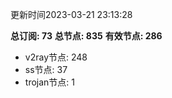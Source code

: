更新时间2023-03-21 23:13:28

**总订阅: 73**
**总节点: 835**
**有效节点: 286**
- v2ray节点: 248
- ss节点: 37
- trojan节点: 1
